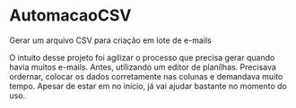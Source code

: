 # AutomacaoCSV
Gerar um arquivo CSV para criação em lote de e-mails

O intuito desse projeto foi agilizar o processo que precisa gerar quando havia muitos e-mails. Antes, utilizando um editor de planílhas. Precisava ordernar, colocar os dados corretamente nas colunas e demandava muito tempo.
Apesar de estar em no início, já vai ajudar bastante no momento do uso.
